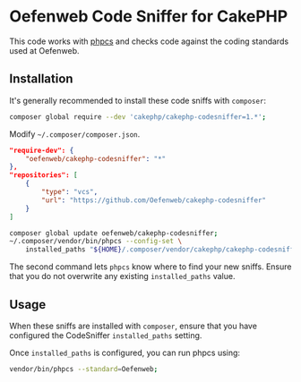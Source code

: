 # Oefenweb Code Sniffer for CakePHP

This code works with [phpcs](https://github.com/squizlabs/PHP_CodeSniffer) and checks code against the coding standards used at Oefenweb.

## Installation

It's generally recommended to install these code sniffs with `composer`:

```sh
composer global require --dev 'cakephp/cakephp-codesniffer=1.*';
```

Modify `~/.composer/composer.json`.

```json
"require-dev": {
	"oefenweb/cakephp-codesniffer": "*"
},
"repositories": [
	{
		"type": "vcs",
		"url": "https://github.com/Oefenweb/cakephp-codesniffer"
	}
]
```

```sh
composer global update oefenweb/cakephp-codesniffer;
~/.composer/vendor/bin/phpcs --config-set \
	installed_paths "${HOME}/.composer/vendor/cakephp/cakephp-codesniffer,${HOME}/.composer/vendor/oefenweb/cakephp-codesniffer";
```

The second command lets `phpcs` know where to find your new sniffs. Ensure that
you do not overwrite any existing `installed_paths` value.

## Usage

When these sniffs are installed with `composer`, ensure that you have
configured the CodeSniffer `installed_paths` setting.

Once `installed_paths` is configured, you can run phpcs using:

```sh
vendor/bin/phpcs --standard=Oefenweb;
```
